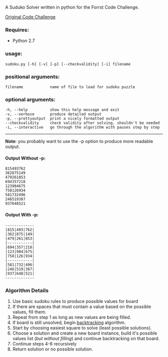 A Suduko Solver written in python for the Forrst Code Challenge.

[Original Code Challenge](http://forr.st/~047)

### Requires: ###
- Python 2.7

### usage: ###
    sudoku.py [-h] [-v] [-p] [--checkvalidity] [-i] filename

### positional arguments: ###

    filename            name of file to load for sudoku puzzle

### optional arguments: ###
    -h, --help          show this help message and exit  
    -v, --verbose       produce detailed output
    -p, --prettyoutput  print a nicely formatted output
    --checkvalidity     check validity after solving. shouldn't be needed
    -i, --interactive   go through the algorithm with pauses step by step

----------------------------------------------------------------------------------
**Note**: you probably want to use the -p option to produce more readable output.

#### Output Without -p: ####
    815493762
    362875149
    479261853
    694357218
    123984675
    758126934
    581732496
    246519387
    937648521

#### Output With -p: ####
    -------------
    |815|493|762|
    |362|875|149|
    |479|261|853|
    |-----------|
    |694|357|218|
    |123|984|675|
    |758|126|934|
    |-----------|
    |581|732|496|
    |246|519|387|
    |937|648|521|
    -------------
    
### Algorithm Details ###

1. Use basic sudoku rules to produce possible values for board
2. If there are spaces that must contain a value based on the possible values, fill them.
3. Repeat from step 1 as long as new values are being filled.
4. If board is still unsolved, begin [backtracking](http://www.cse.ohio-state.edu/~gurari/course/cis680/cis680Ch19.html) algorithm.
5. Start by choosing easiest square to solve (least possible solutions).
6. Choose a solution and create a new board instance, build it's possible values list (*but without filling*) and continue backtracking on that board.
7. Continue steps 4-6 recursively
8. Return solution or no possible solution.

